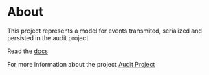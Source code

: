 # About

This project represents a model for events transmited, serialized and persisted in the audit project

Read the [docs](./docs/index.md)

For more information about the project [Audit Project](http://github.com/crcpuc/audit-docs)